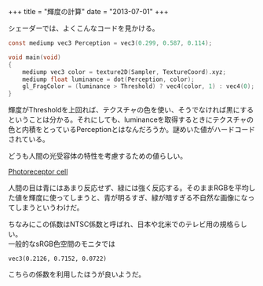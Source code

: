 +++
title = "輝度の計算"
date = "2013-07-01"
+++

シェーダーでは、よくこんなコードを見かける。

```c
const mediump vec3 Perception = vec3(0.299, 0.587, 0.114);

void main(void)
{
    mediump vec3 color = texture2D(Sampler, TextureCoord).xyz;
    mediump float luminance = dot(Perception, color);
    gl_FragColor = (luminance > Threshold) ? vec4(color, 1) : vec4(0);
}
```

輝度がThresholdを上回れば、テクスチャの色を使い、そうでなければ黒にするということは分かる。それにしても、luminanceを取得するときにテクスチャの色と内積をとっているPerceptionとはなんだろうか。謎めいた値がハードコードされている。

どうも人間の光受容体の特性を考慮するための値らしい。

[Photoreceptor cell][]

人間の目は青にはあまり反応せず、緑には強く反応する。そのままRGBを平均した値を輝度に使ってしまうと、青が明るすぎ、緑が暗すぎる不自然な画像になってしまうというわけだ。

ちなみにこの係数はNTSC係数と呼ばれ、日本や北米でのテレビ用の規格らしい。  
一般的なsRGB色空間のモニタでは

`vec3(0.2126, 0.7152, 0.0722)`

こちらの係数を利用したほうが良いようだ。

 

 

  [Photoreceptor cell]: http://en.wikipedia.org/wiki/Photoreceptor_cell
    "Photoreceptor cell"

